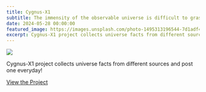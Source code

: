 ```yaml
---
title: Cygnus-X1
subtitle: The immensity of the observable universe is difficult to grasp
date: 2024-05-28 00:00:00
featured_image: https://images.unsplash.com/photo-1495313196544-7d1adf4e628f?q=75&fm=jpg&w=1000&fit=max
excerpt: Cygnus-X1 project collects universe facts from different sources and post one everyday!
---
```


![](https://images.unsplash.com/photo-1495313196544-7d1adf4e628f?q=75&fm=jpg&w=1000&fit=max)

Cygnus-X1 project collects universe facts from different sources and post one everyday!

<a href="https://cygx1.clivern.com/" class="button button--large">View the Project</a>
